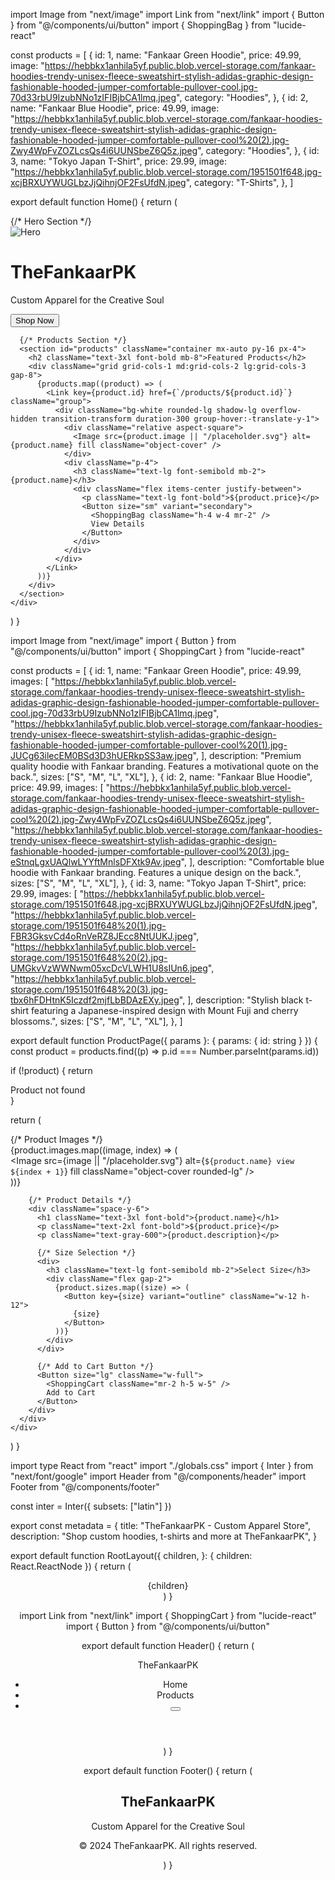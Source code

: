 import Image from "next/image"
import Link from "next/link"
import { Button } from "@/components/ui/button"
import { ShoppingBag } from "lucide-react"

const products = [
  {
    id: 1,
    name: "Fankaar Green Hoodie",
    price: 49.99,
    image:
      "https://hebbkx1anhila5yf.public.blob.vercel-storage.com/fankaar-hoodies-trendy-unisex-fleece-sweatshirt-stylish-adidas-graphic-design-fashionable-hooded-jumper-comfortable-pullover-cool.jpg-70d33rbU9IzubNNo1zIFIBjbCA1lmq.jpeg",
    category: "Hoodies",
  },
  {
    id: 2,
    name: "Fankaar Blue Hoodie",
    price: 49.99,
    image:
      "https://hebbkx1anhila5yf.public.blob.vercel-storage.com/fankaar-hoodies-trendy-unisex-fleece-sweatshirt-stylish-adidas-graphic-design-fashionable-hooded-jumper-comfortable-pullover-cool%20(2).jpg-Zwy4WpFvZOZLcsQs4i6UUNSbeZ6Q5z.jpeg",
    category: "Hoodies",
  },
  {
    id: 3,
    name: "Tokyo Japan T-Shirt",
    price: 29.99,
    image:
      "https://hebbkx1anhila5yf.public.blob.vercel-storage.com/1951501f648.jpg-xcjBRXUYWUGLbzJjQihnjOF2FsUfdN.jpeg",
    category: "T-Shirts",
  },
]

export default function Home() {
  return (
    <div className="min-h-screen bg-gray-50">
      {/* Hero Section */}
      <div className="relative h-[60vh] bg-black">
        <Image
          src="https://hebbkx1anhila5yf.public.blob.vercel-storage.com/1951501f648.jpg-xcjBRXUYWUGLbzJjQihnjOF2FsUfdN.jpeg"
          alt="Hero"
          fill
          className="object-cover opacity-80"
        />
        <div className="absolute inset-0 flex items-center justify-center">
          <div className="text-center text-white">
            <h1 className="text-4xl md:text-6xl font-bold mb-4">TheFankaarPK</h1>
            <p className="text-xl md:text-2xl mb-8">Custom Apparel for the Creative Soul</p>
            <Button size="lg" asChild>
              <Link href="#products">Shop Now</Link>
            </Button>
          </div>
        </div>
      </div>

      {/* Products Section */}
      <section id="products" className="container mx-auto py-16 px-4">
        <h2 className="text-3xl font-bold mb-8">Featured Products</h2>
        <div className="grid grid-cols-1 md:grid-cols-2 lg:grid-cols-3 gap-8">
          {products.map((product) => (
            <Link key={product.id} href={`/products/${product.id}`} className="group">
              <div className="bg-white rounded-lg shadow-lg overflow-hidden transition-transform duration-300 group-hover:-translate-y-1">
                <div className="relative aspect-square">
                  <Image src={product.image || "/placeholder.svg"} alt={product.name} fill className="object-cover" />
                </div>
                <div className="p-4">
                  <h3 className="text-lg font-semibold mb-2">{product.name}</h3>
                  <div className="flex items-center justify-between">
                    <p className="text-lg font-bold">${product.price}</p>
                    <Button size="sm" variant="secondary">
                      <ShoppingBag className="h-4 w-4 mr-2" />
                      View Details
                    </Button>
                  </div>
                </div>
              </div>
            </Link>
          ))}
        </div>
      </section>
    </div>
  )
}

import Image from "next/image"
import { Button } from "@/components/ui/button"
import { ShoppingCart } from "lucide-react"

const products = [
  {
    id: 1,
    name: "Fankaar Green Hoodie",
    price: 49.99,
    images: [
      "https://hebbkx1anhila5yf.public.blob.vercel-storage.com/fankaar-hoodies-trendy-unisex-fleece-sweatshirt-stylish-adidas-graphic-design-fashionable-hooded-jumper-comfortable-pullover-cool.jpg-70d33rbU9IzubNNo1zIFIBjbCA1lmq.jpeg",
      "https://hebbkx1anhila5yf.public.blob.vercel-storage.com/fankaar-hoodies-trendy-unisex-fleece-sweatshirt-stylish-adidas-graphic-design-fashionable-hooded-jumper-comfortable-pullover-cool%20(1).jpg-JUCg63ilecEM0BSd3D3hUERkpSS3aw.jpeg",
    ],
    description: "Premium quality hoodie with Fankaar branding. Features a motivational quote on the back.",
    sizes: ["S", "M", "L", "XL"],
  },
  {
    id: 2,
    name: "Fankaar Blue Hoodie",
    price: 49.99,
    images: [
      "https://hebbkx1anhila5yf.public.blob.vercel-storage.com/fankaar-hoodies-trendy-unisex-fleece-sweatshirt-stylish-adidas-graphic-design-fashionable-hooded-jumper-comfortable-pullover-cool%20(2).jpg-Zwy4WpFvZOZLcsQs4i6UUNSbeZ6Q5z.jpeg",
      "https://hebbkx1anhila5yf.public.blob.vercel-storage.com/fankaar-hoodies-trendy-unisex-fleece-sweatshirt-stylish-adidas-graphic-design-fashionable-hooded-jumper-comfortable-pullover-cool%20(3).jpg-eStnqLgxUAQlwLYYftMnlsDFXtk9Av.jpeg",
    ],
    description: "Comfortable blue hoodie with Fankaar branding. Features a unique design on the back.",
    sizes: ["S", "M", "L", "XL"],
  },
  {
    id: 3,
    name: "Tokyo Japan T-Shirt",
    price: 29.99,
    images: [
      "https://hebbkx1anhila5yf.public.blob.vercel-storage.com/1951501f648.jpg-xcjBRXUYWUGLbzJjQihnjOF2FsUfdN.jpeg",
      "https://hebbkx1anhila5yf.public.blob.vercel-storage.com/1951501f648%20(1).jpg-FBR3GksvCd4oRnVeRZ8JEcc8NtUUKJ.jpeg",
      "https://hebbkx1anhila5yf.public.blob.vercel-storage.com/1951501f648%20(2).jpg-UMGkvVzWWNwm05xcDcVLWH1U8sIUn6.jpeg",
      "https://hebbkx1anhila5yf.public.blob.vercel-storage.com/1951501f648%20(3).jpg-tbx6hFDHtnK5Iczdf2mjfLbBDAzEXy.jpeg",
    ],
    description: "Stylish black t-shirt featuring a Japanese-inspired design with Mount Fuji and cherry blossoms.",
    sizes: ["S", "M", "L", "XL"],
  },
]

export default function ProductPage({ params }: { params: { id: string } }) {
  const product = products.find((p) => p.id === Number.parseInt(params.id))

  if (!product) {
    return <div>Product not found</div>
  }

  return (
    <div className="container mx-auto py-8 px-4">
      <div className="grid grid-cols-1 md:grid-cols-2 gap-8">
        {/* Product Images */}
        <div className="grid grid-cols-2 gap-4">
          {product.images.map((image, index) => (
            <div key={index} className="relative aspect-square">
              <Image
                src={image || "/placeholder.svg"}
                alt={`${product.name} view ${index + 1}`}
                fill
                className="object-cover rounded-lg"
              />
            </div>
          ))}
        </div>

        {/* Product Details */}
        <div className="space-y-6">
          <h1 className="text-3xl font-bold">{product.name}</h1>
          <p className="text-2xl font-bold">${product.price}</p>
          <p className="text-gray-600">{product.description}</p>

          {/* Size Selection */}
          <div>
            <h3 className="text-lg font-semibold mb-2">Select Size</h3>
            <div className="flex gap-2">
              {product.sizes.map((size) => (
                <Button key={size} variant="outline" className="w-12 h-12">
                  {size}
                </Button>
              ))}
            </div>
          </div>

          {/* Add to Cart Button */}
          <Button size="lg" className="w-full">
            <ShoppingCart className="mr-2 h-5 w-5" />
            Add to Cart
          </Button>
        </div>
      </div>
    </div>
  )
}

import type React from "react"
import "./globals.css"
import { Inter } from "next/font/google"
import Header from "@/components/header"
import Footer from "@/components/footer"

const inter = Inter({ subsets: ["latin"] })

export const metadata = {
  title: "TheFankaarPK - Custom Apparel Store",
  description: "Shop custom hoodies, t-shirts and more at TheFankaarPK",
}

export default function RootLayout({
  children,
}: {
  children: React.ReactNode
}) {
  return (
    <html lang="en">
      <body className={inter.className}>
        <Header />
        <main>{children}</main>
        <Footer />
      </body>
    </html>
  )
}

import Link from "next/link"
import { ShoppingCart } from "lucide-react"
import { Button } from "@/components/ui/button"

export default function Header() {
  return (
    <header className="border-b">
      <div className="container mx-auto px-4 py-4 flex items-center justify-between">
        <Link href="/" className="text-2xl font-bold">
          TheFankaarPK
        </Link>
        <nav>
          <ul className="flex items-center space-x-6">
            <li>
              <Link href="/" className="hover:text-gray-600">
                Home
              </Link>
            </li>
            <li>
              <Link href="/#products" className="hover:text-gray-600">
                Products
              </Link>
            </li>
            <li>
              <Button variant="outline" size="icon">
                <ShoppingCart className="h-5 w-5" />
              </Button>
            </li>
          </ul>
        </nav>
      </div>
    </header>
  )
}

export default function Footer() {
  return (
    <footer className="bg-gray-900 text-white">
      <div className="container mx-auto px-4 py-8">
        <div className="text-center">
          <h2 className="text-2xl font-bold mb-4">TheFankaarPK</h2>
          <p className="mb-4">Custom Apparel for the Creative Soul</p>
          <p className="text-gray-400">© 2024 TheFankaarPK. All rights reserved.</p>
        </div>
      </div>
    </footer>
  )
}

